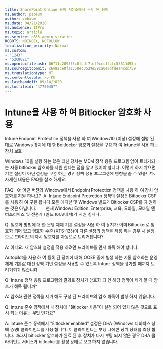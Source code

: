 ```yaml
---
title: SharePoint Online 용어 저장소에서 누락 된 용어
ms.author: pebaum
author: pebaum
ms.date: 04/21/2020
ms.audience: ITPro
ms.topic: article
ms.service: o365-administration
ROBOTS: NOINDEX, NOFOLLOW
localization_priority: Normal
ms.custom:
- "1243"
- "5200021"
ms.openlocfilehash: 06711c289365c0fcdf71cf9cccf3cfc53511495a
ms.sourcegitcommit: c6692ce0fa1358ec3529e59ca0ecdfdea4cdc759
ms.translationtype: MT
ms.contentlocale: ko-KR
ms.lasthandoff: 09/14/2020
ms.locfileid: "47750457"
---
```

# <a name="enabling-bitlocker-encryption-with-intune"></a>Intune을 사용 하 여 Bitlocker 암호화 사용

Intune Endpoint Protection 정책을 사용 하 여 Windows10 (이상) 설정에 설명 된 대로 Windows 장치에 대 한 Boitlocker 암호화 설정을 구성 하 여 Intune을 사용 하는 장치 보호

Windows 10을 실행 하는 많은 최신 장치는 MDM 정책 응용 프로그램 없이 트리거되는 자동 bitlocker 암호화를 지원 한다는 점을 알고 있어야 합니다. 이렇게 하지 않으면 기본 설정이 아닌 설정을 구성 하는 경우 정책 응용 프로그램에 영향을 줄 수 있습니다. 자세한 내용은 FAQ를 참조 하세요.


FAQ   Q: 어떤 버전의 Windows에서 Endpoint Protection 정책을 사용 하 여 장치 암호화를 지원 하나요?
 A: Intune Endpoint Protection 정책의 설정은 Bitlocker CSP를 사용 하 여 구현 됩니다.모든 에디션 및 Windows 빌드가 Bitlocker CSP를 지 원하는 것은 아닙니다. 
      현재 Windows Edition: Enterprise; 교육, 모바일, 모바일 엔터프라이즈 및 전문가 (빌드 1809에서)가 지원 됩니다.




Q: 암호화 방법에 대 한 운영 체제 기본 설정을 사용 하 여 장치가 이미 Bitlocker로 암호화 되어 있고 암호화 수준 (XTS-128)이 다른 설정의 정책을 적용 하는 경우 새 설정으로 드라이브의 다시 암호화를 자동으로 트리거합니다?

A: 아니요. 새 암호화 설정을 적용 하려면 드라이브를 먼저 해독 해야 합니다.

Autopilot을 사용 하 여 등록 된 장치에 대해 OOBE 중에 발생 하는 자동 암호화는 운영 체제 기본값 대신 정책 기반 설정을 사용할 수 있도록 Intune 정책을 평가할 때까지 트리거되지 않습니다.




Q: Intune 정책 응용 프로그램의 결과로 장치가 암호화 되 면 해당 정책이 제거 될 때 암호가 해독 됩니까?

A: 암호화 관련 정책을 제거 해도 구성 된 드라이브의 암호 해독이 발생 하지 않습니다.




Q: intune 준수 정책에서 내 장치에 "Bitlocker 사용"이 설정 되어 있지 않은 것으로 표시 되는 이유는 무엇 인가요?

A: intune 준수 정책에서 "Bitlocker enabled" 설정은 DHA (Windows 디바이스 상태 증명) 클라이언트를 사용 합니다. 이 클라이언트는 부팅 시에만 장치 상태를 측정 합니다. 따라서 bitlocker 암호화가 완료 된 후 장치가 다시 부팅 되지 않은 경우 DHA 클라이언트 서비스가 bitlocker를 활성 상태로 보고 하지 않습니다.